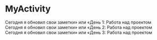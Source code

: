 # MyActivity
Сегодня я обновил свои заметки» или «День 1: Работа над проектом
Сегодня я обновил свои заметки» или «День 2: Работа над проектом
Сегодня я обновил свои заметки» или «День 3: Работа над проектом
